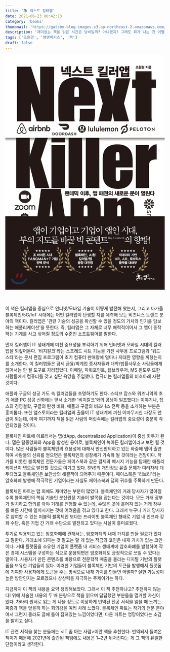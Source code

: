 ```yaml
---
title: '📚 넥스트 킬러앱'
date: 2021-06-23 00:42:13
category: 'books'
thumbnail: 'https://gatsby-blog-images.s3.ap-northeast-2.amazonaws.com/thumb_book2.gif'
description: '재미없는 책을 읽은 시간은 낭비일까? 아니겠지? 그래도 화가 나는 건 어쩔 수 없다'
tags: ['조원경', '쌤앤파커스', '책']
draft: false
---
```


![](./images/nextKillerApp.jpg)

<br />

이 책은 킬러앱을 중심으로 인터넷/모바일 기술이 어떻게 발전해 왔는지, 그리고 다가올 블록체인/5G/IoT 시대에는 어떤 킬러앱이 탄생할 지를 예측해 보는 비즈니스 트렌드 분야의 책이다.
킬러앱은 '관련 기술의 성공을 확신할 수 있을 정도의 가치와 인기를 담보하는 애플리케이션'을 뜻한다. 즉, 킬러앱은 그 자체로 너무 매력적이어서 그 앱이 동작하는 기계를 사고 싶어질 정도의 수준인 소프트웨어를 말한다.

먼저 킬러앱이 IT 생태계에 미친 중요성을 부각하기 위해 인터넷과 모바일 시대의 킬러앱을 되짚어본다.
'비지칼크'라는 스프레드 시트 기능을 가진 사무용 프로그램과 '워드 스타'라는 문서 편집 프로그램이 초기 컴퓨터 판매량에 얼마나 지대한 영향을 끼쳤는지를 소개한다.
이 킬러앱들은 금세 금융/회계업 종사자들과 대학/법률사무소 사람들에게 없어서는 안 될 도구로 자리잡았다. 
이메일, 파워포인트, 웹브라우저, MS 윈도우 또한 사람들에게 컴퓨터를 갖고 싶단 욕망을 주입했다. 컴퓨터는 킬러앱들의 비호아래 자란 것이다.

애플과 구글의 성공 가도 속 킬러앱들을 조명하기도 한다.
스티브 잡스와 워즈니악의 초기 애플 PC 성공 신화에는 앞서 소개한 '비지칼크'와의 공생이 일조했다는 이야기나,
잡스의 경영철학, 구글의 탄생 비화, 애플과 구글의 비즈니스 전략 등을 소개하는 부분은 흥미롭다.
또한 앱스토어라는 킬러앱의 출몰이 IT 생태계에 끼친 어마무시한 파장도 언급이 되는데, 아마 여기까지 책을 읽은 사람의 머릿속에는 킬러앱의 중요성이 충분히 각인되었을 것이다.

블록체인 파트에 이르러서는 댑(dApp, decentralized Application)이 중심 화두가 된다. 
댑은 탈중앙화와 App을 합성한 용어로, 블록체인이 녹아든 킬러앱이라고 보면 될 것이다.
많은 사람들이 블록체인의 효용성에 대해서 반신반의하고 있는 와중에 댑이 출연하여 사람들의 신뢰를 얻으면은 블록체인의 성장세가 가속화 될 것이라는 전망이다.
작가를 비롯한 블록체인 전문가들은 페이스북과 같은 결제와 메시지 기능을 탑재한 애플리케이션이 댑으로 발전할 것으로 여기고 있다.
SNS의 개인정보 유출 문제가 여러차례 대두되었고 블록체인은 보안상의 해결책이 되어주기 때문이다. 
페이스북은 '리브라'라는 암호화폐 발행에 적극적인 기업이라는 사실도 페이스북과 댑의 귀추를 주목하게 만든다.

블록체인 파트는 댑 외에도 재미있는 부분이 많았다. 
블록체인의 거래 당사자가 많아질수록 블록체인의 핵심 기술인 분산원장 기술이 발목을 잡는다는 것이다.
모든 거래 장부가 일치하고 합의를 봐야 거래를 진행할 수 있는데, 수많은 곳에 흩어져 있는 거래 장부를 빠른 시간에 일치시키는 것에 어려움을 겪고 있다고 한다.
그래서 누구나 거래 당사자로 참여할 수 있는 퍼블릭 블록체인 보다는 프라이빗 블록체인 형태로 기업 내 인프라 강화 수단, 혹은 기업 간 거래 수단으로 발전되고 있다는 사실이 흥미로웠다.

투기로 악용되고 있는 암호화폐에 관해서는, 암호화폐의 내재 가치를 만들 필요가 있다고 말한다. 
거래소에 되파는 것 말고는 할 게 없는 작금의 코인은 내재 가치가 없는 코인이다. 
거대 플랫폼을 소유한 기업이 플랫폼 내 서비스 생태계에 암호화폐를 발행하여 작은 경제 시스템을 구성하는 식으로 운용되면은 암호화폐도 긍정적으로 쓰일 수 있다는 말이다.
사용자가 만든 콘텐츠를 바탕으로 천문학적 매출을 올리는 디지털 기반의 플랫폼을 보유한 기업들이 있다.
이러한 기업들이 블록체인 기반의 토큰을 발행해서 플랫폼에 기여한 사용자에게 토큰을 주는 방식으로 내재 가치를 만들면 어떨까?
실현 가능성이 높은 방안인지는 모르겠으나 상상력을 자극하는 주제이기는 하다.

지금까지 이 책의 내용을 요약 정리해보았다. 
그래서 이 책 추천하냐고? 추천하지 않는다!
위에 서술한 내용의 두 배 분량으로 책을 읽으며 답답했던 부분들을 열거할 자신이 있다.
차라리 원서로 읽는 게 나을 정도로 이상하게 번역된 전공 서적을 읽을 때 느끼는 짜증과 책을 덮을까 하는 회의감을 여러 차례 느꼈다.
블록체인 파트는 작가의 전문 분야여서 그런지 몰라도 글에 틀이 잡혀있는 느낌이었다면, 다른 파트는 엉망이었다는 소감을 밝히고 싶다.

IT 관련 서적을 찾는 분들께는 <IT 좀 아는 사람>이란 책을 추천한다.
번역되서 들여온 책이기 때문에 2021년에 출간된 책임에도 내용은 1~2년 뒤처진다는 게 그 책의 유일한 단점이라고 생각한다.

<!-- 글의 흐름이 뒤죽박죽이고 어떤 강한 논지를 바탕으로 내용이 전개된다기보다는, 그냥 정보를 짜집기해서 모아놓은 것 같다는 느낌이 들 때가 잦았다.
특히 글 중간 중간에 '커피를 마시며...에 대해 생각해본다'와 같은 표현은  -->




